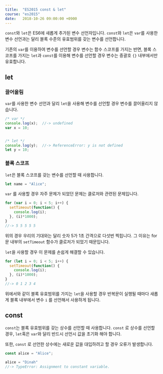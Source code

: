 ```yaml
---
title: 	"ES2015 const & let"
course: "es2015"
date:   2018-10-26 09:00:00 +0900
---
```





`const`와 `let`은 ES6에 새롭게 추가된 변수 선언자입니다. `const`와 `let`은 `var`를 사용한 변수 선언과는 달리 블록 수준의 유효범위를 갖는 변수를 선언합니다.

기존의 `var`를 이용하여 변수를 선언할 경우 변수는 함수 스코프를 가지는 반면, 블록 스코프를 가지는 `let`과 `const`를 이용해 변수를 선언할 경우 변수는 중괄호 `{}` 내부에서만 유효합니다.





## let

### 끌어올림

`var`를 사용한 변수 선언과 달리 `let`을 사용해 변수를 선언할 경우 변수를 끌어올리지 않습니다.

```js
/* var */
console.log(x);  //-> undefined
var x = 10;


/* let */
console.log(y);  //-> ReferenceError: y is not defined
let y = 10;
```



### 블록 스코프

`let`은 블록 스코프를 갖는 변수를 선언할 때 사용합니다.

```js
let name = "Alice";
```



`var` 를 사용할 경우 자주 문제가 되었던 문제는 클로저와 관련된 문제입니다.

```js
for (var i = 0; i < 5; i++) {
  setTimeout(function() {
    console.log(i);
  }, (i)*1000);
}
//-> 5 5 5 5 5
```

위의 경우  우리의 기대와는 달리 숫자 5가 1초 간격으로 다섯번 찍힙니다. 그 이유는 for 문 내부의 `setTimeout` 함수가 클로저가 되었기 때문입니다.



`let`을 사용할 경우 이 문제를 손쉽게 해결할 수 있습니다.

```js
for (let i = 0; i < 5; i++) {
  setTimeout(function() {
    console.log(i);
  }, (i)*1000);
}
//-> 0 1 2 3 4
```

위에서와 같이 블록 유효범위를 가지는 `let`을 사용할 경우 반복문이 실행될 때마다 새롭게 블록 내부에서 변수 `i` 를 선언해서 사용하게 됩니다. 





## const

`const`는 블록 유효범위를 갖는 상수를 선언할 때 사용합니다. `const` 로 상수를 선언할 경우, `let`혹은 `var`와 달리 반드시 선언시 값을 초기화 해야 합니다. 

또한, `const` 로 선언한 상수에는 새로운 값을 대입하려고 할 경우 오류가 발생합니다.

```js
const alice = "Alice";

alice = "Dinah"
//-> TypeError: Assignment to constant variable.
```

